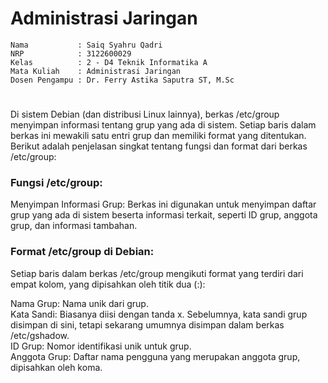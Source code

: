 # Administrasi Jaringan
    Nama           : Saiq Syahru Qadri
    NRP            : 3122600029
    Kelas          : 2 - D4 Teknik Informatika A
    Mata Kuliah    : Administrasi Jaringan
    Dosen Pengampu : Dr. Ferry Astika Saputra ST, M.Sc

#

Di sistem Debian (dan distribusi Linux lainnya), berkas /etc/group menyimpan informasi tentang grup yang ada di sistem. Setiap baris dalam berkas ini mewakili satu entri grup dan memiliki format yang ditentukan. Berikut adalah penjelasan singkat tentang fungsi dan format dari berkas /etc/group:

### Fungsi /etc/group:

Menyimpan Informasi Grup: Berkas ini digunakan untuk menyimpan daftar grup yang ada di sistem beserta informasi terkait, seperti ID grup, anggota grup, dan informasi tambahan.

### Format /etc/group di Debian:

Setiap baris dalam berkas /etc/group mengikuti format yang terdiri dari empat kolom, yang dipisahkan oleh titik dua (:):

Nama Grup: Nama unik dari grup.\
Kata Sandi: Biasanya diisi dengan tanda x. Sebelumnya, kata sandi grup disimpan di sini, tetapi sekarang umumnya disimpan dalam berkas /etc/gshadow.\
ID Grup: Nomor identifikasi unik untuk grup.\
Anggota Grup: Daftar nama pengguna yang merupakan anggota grup, dipisahkan oleh koma.
